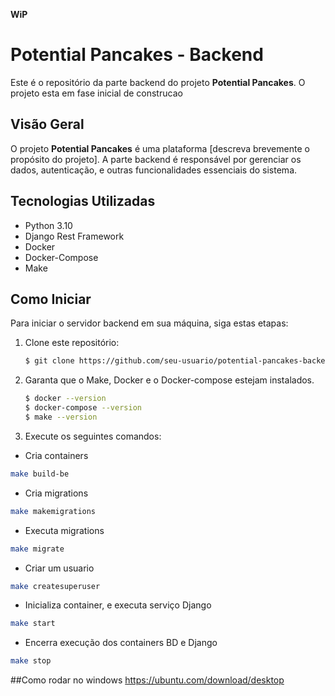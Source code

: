 **WiP**
# Potential Pancakes - Backend

Este é o repositório da parte backend do projeto **Potential Pancakes**. O projeto esta em fase inicial de construcao

## Visão Geral

O projeto **Potential Pancakes** é uma plataforma [descreva brevemente o propósito do projeto]. A parte backend é responsável por gerenciar os dados, autenticação, e outras funcionalidades essenciais do sistema.

## Tecnologias Utilizadas

- Python 3.10
- Django Rest Framework
- Docker
- Docker-Compose
- Make

## Como Iniciar

Para iniciar o servidor backend em sua máquina, siga estas etapas:

1. Clone este repositório:

   ```bash
   $ git clone https://github.com/seu-usuario/potential-pancakes-backend.git

2. Garanta que o Make, Docker e o Docker-compose estejam instalados.
   ```bash
   $ docker --version
   $ docker-compose --version
   $ make --version

3. Execute os seguintes comandos:
- Cria containers 
```bash
make build-be
```
- Cria migrations
```bash
make makemigrations  
```
- Executa migrations
```bash
make migrate
```
- Criar um usuario
```bash
make createsuperuser
```
- Inicializa container, e executa serviço Django
```bash
make start
```
- Encerra execução dos containers BD e Django
```bash
make stop
```
##Como rodar no windows 
 https://ubuntu.com/download/desktop